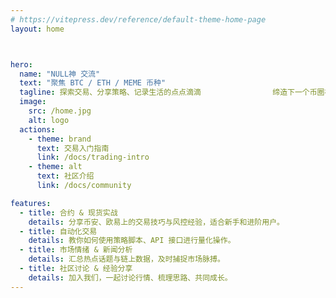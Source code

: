 ```yaml
---
# https://vitepress.dev/reference/default-theme-home-page
layout: home



hero:
  name: "NULL神 交流"
  text: "聚焦 BTC / ETH / MEME 币种"
  tagline: 探索交易、分享策略、记录生活的点点滴滴                缔造下一个币圈神话
  image:
    src: /home.jpg
    alt: logo
  actions:
    - theme: brand
      text: 交易入门指南
      link: /docs/trading-intro
    - theme: alt
      text: 社区介绍
      link: /docs/community

features:
  - title: 合约 & 现货实战
    details: 分享币安、欧易上的交易技巧与风控经验，适合新手和进阶用户。
  - title: 自动化交易
    details: 教你如何使用策略脚本、API 接口进行量化操作。
  - title: 市场情绪 & 新闻分析
    details: 汇总热点话题与链上数据，及时捕捉市场脉搏。
  - title: 社区讨论 & 经验分享
    details: 加入我们，一起讨论行情、梳理思路、共同成长。
---
```

